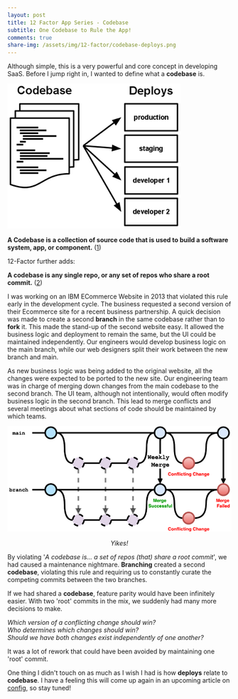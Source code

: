 ```yaml
---
layout: post
title: 12 Factor App Series - Codebase
subtitle: One Codebase to Rule the App!
comments: true
share-img: /assets/img/12-factor/codebase-deploys.png
---
```


Although simple, this is a very powerful and core concept in developing SaaS. Before I jump right in, I wanted to define
what a **codebase** is.

![alt text](../assets/img/12-factor/codebase-deploys.png)

**A Codebase is a collection of source code that is used to build a software system, app, or component.**
([1](https://en.wikipedia.org/wiki/Codebase))

12-Factor further adds:

**A codebase is any single repo, or any set of repos who share a root commit.** ([2](https://12factor.net/codebase))

I was working on an IBM ECommerce Website in 2013 that violated this rule early in the development cycle. The
business requested a second version of their Ecommerce site for a recent business partnership. A quick decision was made
to create a second **branch** in the same codebase rather than to **fork** it. This made the stand-up of the second
website easy. It allowed the business logic and deployment to remain the same, but the UI could be maintained
independently. Our engineers would develop business logic on the main branch, while our web designers split their work
between the new branch and main.

As new business logic was being added to the original website, all the changes were expected to be ported to the new
site. Our engineering team was in charge of merging down changes from the main codebase to the second branch. The UI
team, although not intentionally, would often modify business logic in the second branch. This lead to merge conflicts
and several meetings about what sections of code should be maintained by which teams.

![](../assets/img/12-factor/branch-merge-fail.png)
<div style="text-align: center;font-style: italic">Yikes!</div>

By violating '_A codebase is... a set of repos (that) share a root commit_', we had caused a maintenance nightmare.
**Branching** created a second **codebase**, violating this rule and requiring us to constantly curate the competing 
commits between the two branches.

If we had shared a **codebase**, feature parity would have been infinitely easier. With two 'root' commits in the mix,
we suddenly had many more decisions to make.

_Which version of a conflicting change should win?_\
_Who determines which changes should win?_\
_Should we have both changes exist independently of one another?_

It was a lot of rework that could have been avoided by maintaining one 'root' commit.

One thing I didn't touch on as much as I wish I had is how **deploys** relate to **codebase**. I have a feeling this
will come up again in an upcoming article on [config](https://12factor.net/config), so stay tuned!
